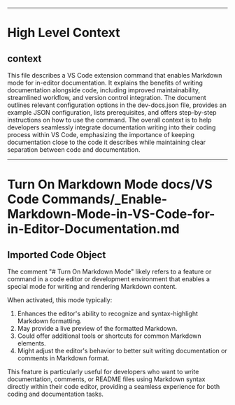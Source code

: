 

  ---
# High Level Context
## context
This file describes a VS Code extension command that enables Markdown mode for in-editor documentation. It explains the benefits of writing documentation alongside code, including improved maintainability, streamlined workflow, and version control integration. The document outlines relevant configuration options in the dev-docs.json file, provides an example JSON configuration, lists prerequisites, and offers step-by-step instructions on how to use the command. The overall context is to help developers seamlessly integrate documentation writing into their coding process within VS Code, emphasizing the importance of keeping documentation close to the code it describes while maintaining clear separation between code and documentation.

---
# Turn On Markdown Mode docs/VS Code Commands/_Enable-Markdown-Mode-in-VS-Code-for-in-Editor-Documentation.md
## Imported Code Object
The comment "# Turn On Markdown Mode" likely refers to a feature or command in a code editor or development environment that enables a special mode for writing and rendering Markdown content.

When activated, this mode typically:

1. Enhances the editor's ability to recognize and syntax-highlight Markdown formatting.
2. May provide a live preview of the formatted Markdown.
3. Could offer additional tools or shortcuts for common Markdown elements.
4. Might adjust the editor's behavior to better suit writing documentation or comments in Markdown format.

This feature is particularly useful for developers who want to write documentation, comments, or README files using Markdown syntax directly within their code editor, providing a seamless experience for both coding and documentation tasks.

  